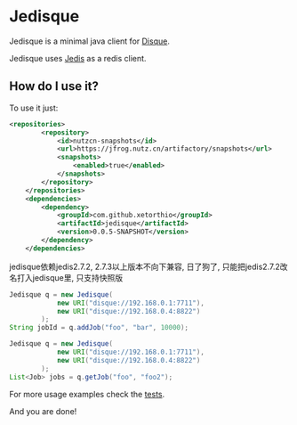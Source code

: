 # Jedisque

Jedisque is a minimal java client for [Disque](http://github.com/antirez/disque "Disque").

Jedisque uses [Jedis](http://github.com/xetorthio/jedis "Jedis") as a redis client.

## How do I use it?

To use it just:

```xml
<repositories>
		<repository>
			<id>nutzcn-snapshots</id>
			<url>https://jfrog.nutz.cn/artifactory/snapshots</url>
			<snapshots>
				<enabled>true</enabled>
			</snapshots>
		</repository>
	</repositories>
	<dependencies>
		<dependency>
            <groupId>com.github.xetorthio</groupId>
            <artifactId>jedisque</artifactId>
            <version>0.0.5-SNAPSHOT</version>
        </dependency>
    </dependencies>
```

jedisque依赖jedis2.7.2, 2.7.3以上版本不向下兼容, 日了狗了, 只能把jedis2.7.2改名打入jedisque里, 只支持快照版
    
```java
Jedisque q = new Jedisque(
			new URI("disque://192.168.0.1:7711"),
			new URI("disque://192.168.0.4:8822")
		);
String jobId = q.addJob("foo", "bar", 10000);
```

```java
Jedisque q = new Jedisque(
			new URI("disque://192.168.0.1:7711"),
			new URI("disque://192.168.0.4:8822")
		);
List<Job> jobs = q.getJob("foo", "foo2");
```

For more usage examples check the [tests](https://github.com/xetorthio/jedisque/blob/master/src/test/java/com/github/xetorthio/jedisque/JedisqueTest.java).

And you are done!
